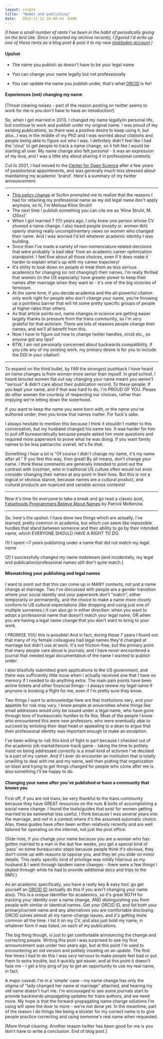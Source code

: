 ```yaml
---
layout: single
title:  "Names and publishing"
date:   2022-11-22 10:40:44 -0400
---
```


*(I have a small number of rants I've been in the habit of periodically giving on the bird site. Since I exported my archive recently, I figured I'd write up one of these rants as a blog post & post it to my new [mastodon account](https://mefi.social/@melissaekline).)*


#### Upshot

* The name you publish as doesn't have to be your legal name

* You can change your name legally but not professionally

* You can update the name you publish under, that's what [ORCID](https://orcid.org/) is for!

#### Experiences (not) changing my name

[Throat clearing noises - part of the reason posting on twitter seems to work for me is you don't have to have an introduction!]

So, when I got married in 2013, I changed my name legally/in personal life, but continue to work and publish under my original name.  I was proud of my existing publications, so there was a positive desire to keep using it, but also...I was in the middle of my PhD and I was worried about citations and people being able to figure out who I was. I definitely didn't feel like I had the 'clout' to get people to track a name change, so it felt like I would be starting all over. My name change also felt *personal* - it was an expression of my love, and I was a little shy about sharing it in professional contexts. 

Cut to 2021, I had moved to the [Center for Open Science](cos.io) after a few years of postdoctoral appointments, and was generally much less stressed about maintaining my academic 'brand'. Here's a summary of my twitter announcement: 

----
* [This policy change](https://blogs.sciencemag.org/editors-blog/2021/02/18/a-new-name-change-policy/) at SciAm prompted me to realize that the reasons I had for retaining my professional name as my old legal name don't apply anymore, so hi, I'm Melissa Kline Struhl! 
* The next time I publish something you can cite me as 'Kline Struhl, M. (20xx)'
* When I got married 7 (!!!) years ago, I only knew one person whose CV showed a name change. I also heard people (mostly sr. women tbh) openly sharing really uncomplimentary views on women who changed their name. And I was worried I'd kill whatever academic identity I was building.
* Since then I've made a variety of non-nomenclature related decisions that were probably 'a bad idea' from an academic career optimization standpoint. I feel fine about all those choices, even if it does make it harder to explain what's up with my career trajectory!
* It's shitty to look down on people or treat them as less serious academics for changing (or not changing!) their names. I'm really thrilled that women (in the US especially) have greater power to keep their names after marriage when they want to - it's one of the big victories of feminism. 
* At the same time, if you decide academia and the all-powerful citation only work right for people who don't change your name, you're throwing up a pointless barrier that will hit some pretty specific groups of people at higher rates than others.
* As that article points out, name changes in science are getting easier largely thanks to pressure from the trans community, so I'm very grateful for that activism. There are lots of reasons people change their names, and we'll all benefit from this.
* Now I have to figure out how to change twitter handles, orcid etc., so anyone got any tips?
* BTW, I am not personally concerned about backwards compatibility. If you cite any of my existing work, my primary desire is for you to include the DOI in your citation!
----

To expand on the third bullet, by FAR the strongest pushback I have heard on name changes is from women more senior than myself. In grad school, I heard tenured women flat out say changing your name meant you weren't "serious" & didn't care about their publication record. To these people: If you kept your name, and if that was hard to do, I'm PROUD OF YOU. Please do other women the courtesy of respecting our choices, rather than implying we're letting down the sisterhood. 

If you want to keep the name you were born with, or the name you've authored under, then you know that names matter. For fuck's sake.

I always hesitate to mention this because I think it shouldn't matter to this conversation, but my husband changed his name too. It was harder for him to pull off bureaucratically because people asked him more questions and required more paperwork to prove what he was doing. If you want family names to be less patriarchic overall, let's fix *that*.

Something I hear a lot is "Of course I didn't change my name, it's my name after all." If you feel this way, then great! By all means, don't change your name. I think these comments are generally intended to point out the contrast with (cis)men, who in traditional US culture often would not even consider changing their names at any point in their lives. But this is not a logical or obvious stance, because names are a cultural product, and cultural products are nuanced and variable across contexts!

----

Now it's time for everyone to take a break and go read a classic post, [Falsehoods Programmers Believe About Names](https://www.kalzumeus.com/2010/06/17/falsehoods-programmers-believe-about-names/) by Patrick McKenzie.

----

So, here's the upshot: I have done two things which are actually, I've learned, pretty common in academia, but which can seem like impossible hurdles that stand between someone and their ability to go by their intended name, which EVERYONE SHOULD HAVE A RIGHT TO DO. 

(1) I spent ~7 years publishing under a name that did not match my legal name

(2) I successfully changed my name midstream (and incidentally, my legal and publication/professional names still don't quite match.)

#### Mismatching your publishing and legal names

I want to point out that this can come up in MANY contexts, not just a name change at marriage. Two I've discussed with people are a gender transition where your social identity and your paperwork don't "match", either temporarily or permanently, and the choice to make a name more closely conform to US cultural expectations (like dropping and using just one of multiple surnames.)  It can also go in either direction: when you want to adopt a professional name that doesn't match your legal name, OR when you are having a legal name change that you don't want to bring to your work.

I PROMISE YOU this is possible! And in fact, during those 7 years I found out that many of my female colleagues had legal names they'd changed at marriage but didn't use at work. It's not friction-free, but the primary point that many people care about is journals, and I have *never* encountered a journal that needed legal documentation of the name I wanted to publish under. 

I also blissfully submitted grant applications to the US government, and there was sufficiently little issue when I actually received one that I have no memory if I needed to do anything extra. The main pain points have been airline tickets and other financial things - I always review my legal name if anynone is booking a flight for me, even if I'm pretty sure they know. 

Two things I want to acknowledge here are that institutions vary, and your appetite for risk may vary. I know people at universities where things like email addresses would only be issued under a legal name, who have gone through tons of bureaucratic hurdles to fix this. Most of the people I know who encountered this were new professors, who were eventually able to succeed by enlisting their dept head or appealing to a dean to argue that their professional identity was important enough to make an exception. 

I've been willing to risk this kind of fight in part because I checked out of the academic job market/tenure-track game - taking the time to politely insist on being addressed correctly is a small kind of activism I've decided is a part of my career. And if I ever do encounter an institution that is totally unwilling to deal with me and my name, well then putting that organization on blast and trying to get things changed for people who come after me is also something I'll be happy to do.


#### Changing your name after you've published or have a community that knows you

First off, if you are not trans, be very thankful to the trans community because they have GREAT resources on the nuts & bolts of accomplishing a social name change. I found the tools/guides that exist for women getting married to be somewhat less useful, I think because I was several years into the marriage, and *not* in a context where it's the assumed automatic choice. Also, these guides have often been written relatively recently and are well tailored for operating on the internet, not just the post office. 

(Side note, if you change your name because you are a woman who has gotten married to a man in the last few weeks, you get a special kind of 'pass' on some bureaucratic steps because people think it's obvious, they don't come up with reasons to oppose you, and they let you slide on minor details. This really specific kind of privilege was mildly hilarious as my husband & I went through tandem name changes - there were a few things I skated through while he had to provide additional docs and trips to the RMV.)

As an academic specifically, you have a really key & easy tool: go get yourself an [ORCID ID](https://orcid.org/) (actually do this if you aren't changing your name also). This is a unique identifier for academics, so it's great BOTH for tracking your identity over a name change, AND distinguishing you from people with similar or identical names. Get your ORCID ID, and list both your primary/current name and any alternatives you are comfortable disclosing. ORCID solves almost all my name-change issues, and it's getting more common all the time.  I list it on my CV, and also just bold my name, in whatever form it was listed, on each of my publications. 

The big thing though, is just to get comfortable announcing the change and correcting people. Writing this post I was surprised to see my first announcement was under two years ago, but at this point I'm used to encountering an old version and politely insisting on an update. The first few times I had to do this I was *very* nervous to make people feel bad or put them to extra trouble, but it quickly got easier, and at this point it doesn't faze me - I get a tiny ping of joy to get an opportunity to use my real name, in fact. 

A major caveat: I'm in a 'simple' case -  my name change has only the stigma of "lady changed her name at marriage" attached, and hearing my old name doesn't hurt me. I'm encouraged to see some journals start to provide backwards-propagating updates for trans authors, and we need more. My hope is that the forward-propagating name change solutions I'm using will open the door to more - we're not done yet. In the meantime, part of the reason I do things like being a stickler for my correct name is to give people practice correcting and using someone's real name when requested.

[More throat clearing: Another reason twitter has been good for me is you don't have to write a conclusion. End of blog post.]





